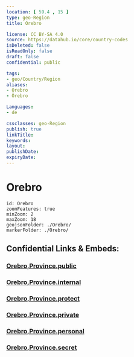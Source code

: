 ```yaml
---
location: [ 59.4 , 15 ] 
type: geo-Region
title: Orebro

license: CC BY-SA 4.0
source: https://datahub.io/core/country-codes
isDeleted: false
isReadOnly: false
draft: false
confidential: public

tags:
- geo/Country/Region
aliases:
- Orebro
- Örebro

Languages:
- de

cssclasses: geo-Region
publish: true
linkTitle: 
keywords: 
layout: 
publishDate: 
expiryDate: 
---
```


# Orebro

```leaflet
id: Orebro
zoomFeatures: true 
minZoom: 2 
maxZoom: 18
geojsonFolder: ./Orebro/
markerFolder: ./Orebro/
```


## Confidential Links & Embeds: 

### [Orebro,Province.public](/_public/\Earth\Continent\Europe\Europe~North\Sweden\Provinces~SwedenOrebro,Province.public.md) 

### [Orebro,Province.internal](/_internal/\Earth\Continent\Europe\Europe~North\Sweden\Provinces~SwedenOrebro,Province.internal.md) 

### [Orebro,Province.protect](/_protect/\Earth\Continent\Europe\Europe~North\Sweden\Provinces~SwedenOrebro,Province.protect.md) 

### [Orebro,Province.private](/_private/\Earth\Continent\Europe\Europe~North\Sweden\Provinces~SwedenOrebro,Province.private.md) 

### [Orebro,Province.personal](/_personal/\Earth\Continent\Europe\Europe~North\Sweden\Provinces~SwedenOrebro,Province.personal.md) 

### [Orebro,Province.secret](/_secret/\Earth\Continent\Europe\Europe~North\Sweden\Provinces~SwedenOrebro,Province.secret.md)

